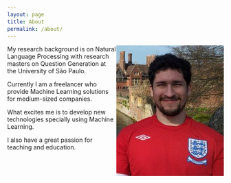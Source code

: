 ```yaml
---
layout: page
title: About
permalink: /about/
---
```


<img style="float: right;" src="/img/me.png">

My research background is on Natural Language Processing with research masters on Question Generation at the University of São Paulo.

Currently I am a freelancer who provide Machine Learning solutions for medium-sized companies.

What excites me is to develop new technologies specially using Machine Learning.

I  also have a great passion for teaching and education.
